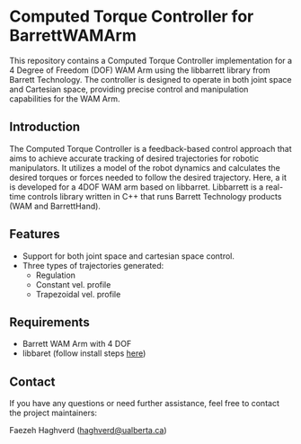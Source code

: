 # Computed Torque Controller for BarrettWAMArm
This repository contains a Computed Torque Controller implementation for a 4 Degree of Freedom (DOF) WAM Arm using the libbarrett library from Barrett Technology. The controller is designed to operate in both joint space and Cartesian space, providing precise control and manipulation capabilities for the WAM Arm. 

## Introduction
The Computed Torque Controller is a feedback-based control approach that aims to achieve accurate tracking of desired trajectories for robotic manipulators. It utilizes a model of the robot dynamics and calculates the desired torques or forces needed to follow the desired trajectory. Here, a it is developed for a 4DOF WAM arm based on libbarret. Libbarrett is a real-time controls library written in C++ that runs Barrett Technology products (WAM and BarrettHand).

## Features
- Support for both joint space and cartesian space control.
- Three types of trajectories generated:
    - Regulation
    - Constant vel. profile
    - Trapezoidal vel. profile
 
## Requirements
- Barrett WAM Arm with 4 DOF
- libbaret (follow install steps [here](https://git.barrett.com/software/libbarrett))

## Contact
If you have any questions or need further assistance, feel free to contact the project maintainers:

Faezeh Haghverd (haghverd@ualberta.ca)
